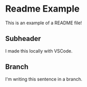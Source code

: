 # Readme Example

This is an example of a README file!

## Subheader

I made this locally with VSCode.

## Branch

I'm writing this sentence in a branch.